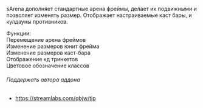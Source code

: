sArena дополняет стандартные арена фреймы, делает их подвижными и позволяет изменять размер. Отображает настраиваемые каст бары, и кулдауны противников.

Функции:  
Перемещение арена фреймов  
Изменение размеров юнит фрейма  
Изменение размеров каст-бара  
Отображение кд тринкетов  
Цветовое обозначение классов

###### Поддержать автора аддона
* https://streamlabs.com/qbjw/tip
